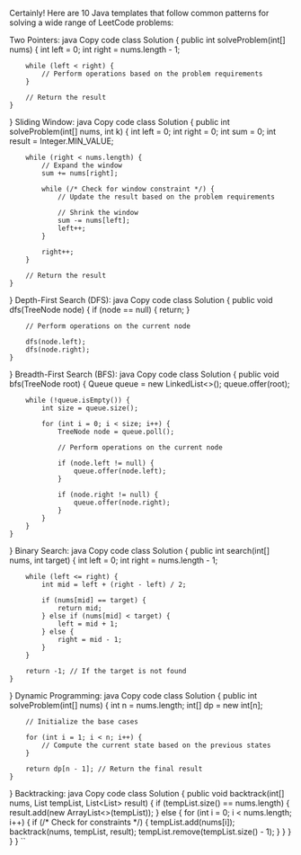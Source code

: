 Certainly! Here are 10 Java templates that follow common patterns for solving a wide range of LeetCode problems:

Two Pointers:
java
Copy code
class Solution {
    public int solveProblem(int[] nums) {
        int left = 0;
        int right = nums.length - 1;
        
        while (left < right) {
            // Perform operations based on the problem requirements
        }
        
        // Return the result
    }
}
Sliding Window:
java
Copy code
class Solution {
    public int solveProblem(int[] nums, int k) {
        int left = 0;
        int right = 0;
        int sum = 0;
        int result = Integer.MIN_VALUE;
        
        while (right < nums.length) {
            // Expand the window
            sum += nums[right];
            
            while (/* Check for window constraint */) {
                // Update the result based on the problem requirements
                
                // Shrink the window
                sum -= nums[left];
                left++;
            }
            
            right++;
        }
        
        // Return the result
    }
}
Depth-First Search (DFS):
java
Copy code
class Solution {
    public void dfs(TreeNode node) {
        if (node == null) {
            return;
        }
        
        // Perform operations on the current node
        
        dfs(node.left);
        dfs(node.right);
    }
}
Breadth-First Search (BFS):
java
Copy code
class Solution {
    public void bfs(TreeNode root) {
        Queue<TreeNode> queue = new LinkedList<>();
        queue.offer(root);
        
        while (!queue.isEmpty()) {
            int size = queue.size();
            
            for (int i = 0; i < size; i++) {
                TreeNode node = queue.poll();
                
                // Perform operations on the current node
                
                if (node.left != null) {
                    queue.offer(node.left);
                }
                
                if (node.right != null) {
                    queue.offer(node.right);
                }
            }
        }
    }
}
Binary Search:
java
Copy code
class Solution {
    public int search(int[] nums, int target) {
        int left = 0;
        int right = nums.length - 1;
        
        while (left <= right) {
            int mid = left + (right - left) / 2;
            
            if (nums[mid] == target) {
                return mid;
            } else if (nums[mid] < target) {
                left = mid + 1;
            } else {
                right = mid - 1;
            }
        }
        
        return -1; // If the target is not found
    }
}
Dynamic Programming:
java
Copy code
class Solution {
    public int solveProblem(int[] nums) {
        int n = nums.length;
        int[] dp = new int[n];
        
        // Initialize the base cases
        
        for (int i = 1; i < n; i++) {
            // Compute the current state based on the previous states
        }
        
        return dp[n - 1]; // Return the final result
    }
}
Backtracking:
java
Copy code
class Solution {
    public void backtrack(int[] nums, List<Integer> tempList, List<List<Integer>> result) {
        if (tempList.size() == nums.length) {
            result.add(new ArrayList<>(tempList));
        } else {
            for (int i = 0; i < nums.length; i++) {
                if (/* Check for constraints */) {
                    tempList.add(nums[i]);
                    backtrack(nums, tempList, result);
                    tempList.remove(tempList.size() - 1);
                }
            }
        }
    }
}
``



